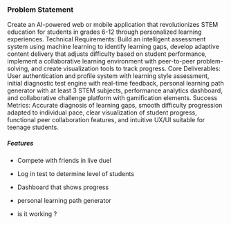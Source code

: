### Problem Statement
Create an AI-powered web or mobile application that revolutionizes STEM education for students in grades 6-12 through personalized learning experiences. Technical Requirements: Build an intelligent assessment system using machine learning to identify learning gaps, develop adaptive content delivery that adjusts difficulty based on student performance, implement a collaborative learning environment with peer-to-peer problem-solving, and create visualization tools to track progress. Core Deliverables: User authentication and profile system with learning style assessment, initial diagnostic test engine with real-time feedback, personal learning path generator with at least 3 STEM subjects, performance analytics dashboard, and collaborative challenge platform with gamification elements. Success Metrics: Accurate diagnosis of learning gaps, smooth difficulty progression adapted to individual pace, clear visualization of student progress, functional peer collaboration features, and intuitive UX/UI suitable for teenage students.

##### Features
- Compete with friends in live duel
- Log in test to determine level of students
- Dashboard that shows progress
- personal learning path generator


- is it working ?

